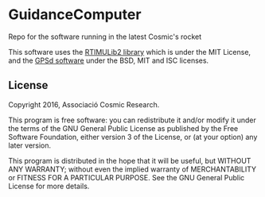 # GuidanceComputer
Repo for the software running in the latest Cosmic's rocket

This software uses the [RTIMULib2 library](https://github.com/richardstechnotes/RTIMULib2) which is under the MIT License, and the [GPSd software](http://www.catb.org/gpsd) under the BSD, MIT and ISC licenses.

## License

Copyright 2016, Associació Cosmic Research.

This program is free software: you can redistribute it and/or modify
it under the terms of the GNU General Public License as published by
the Free Software Foundation, either version 3 of the License, or
(at your option) any later version.

This program is distributed in the hope that it will be useful,
but WITHOUT ANY WARRANTY; without even the implied warranty of
MERCHANTABILITY or FITNESS FOR A PARTICULAR PURPOSE.  See the
GNU General Public License for more details.
